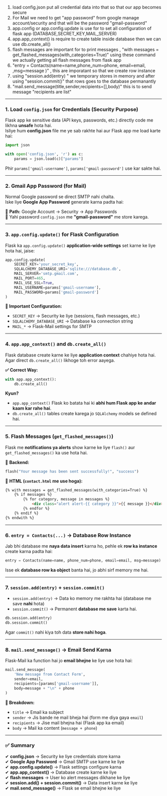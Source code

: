 <!-- REQUIREMENTS -->

1.  load config.json put all credential data into that so that our app becomes secure 
2.  For Mail we need to get "app password" from google manage account/security and that will be the password "gmail-password"
3.  app.config or app.config.update is use for to set all configuration of flask app (DATABASE,SECRET_KEY,MAIL_SERVER)
4.  app.app_context() is require to create table inside database then we can use db.create_all()
5.  flash messages are important for to print messages , "with messages = get_flashed_messages(with_categories=True)" using these command
    we actually getting all flash messages from flask app 
6.  "entry = Contacts(name=name,phone_num=phone, email=email, ,msg=message )" , this are imporatant so that we create row instance
7.  using "session.add(entry) " we temporary stores in memory and after using "session.commit()" that rows goes to the database permanantly
8.  "mail.send_message(title,sender,recipients=[],body)" this is to send message "recipients are list"


---

### **1. Load `config.json` for Credentials (Security Purpose)**
Flask app ke sensitive data (API keys, passwords, etc.) directly code me likhna **unsafe** hota hai.  
Isliye hum **config.json** file me ye sab rakhte hai aur Flask app me load karte hai:

```python
import json

with open('config.json', 'r') as c:
    params = json.load(c)["params"]
```

Phir `params['gmail-username']`, `params['gmail-password']` use kar sakte hai.

---

### **2. Gmail App Password (for Mail)**
Normal Google password se direct SMTP nahi chalta.  
Iske liye **Google App Password** generate karna padta hai:

🔹 **Path:** Google Account → Security → App Passwords  
🔹 Yahi password `config.json` me **"gmail-password"** me store karega.

---

### **3. `app.config.update()` for Flask Configuration**
Flask ka `app.config.update()` **application-wide settings** set karne ke liye hota hai, jaise:

```python
app.config.update(
    SECRET_KEY='your_secret_key',
    SQLALCHEMY_DATABASE_URI='sqlite:///database.db',
    MAIL_SERVER='smtp.gmail.com',
    MAIL_PORT=465,
    MAIL_USE_SSL=True,
    MAIL_USERNAME=params['gmail-username'],
    MAIL_PASSWORD=params['gmail-password']
)
```

**🔹 Important Configuration:**  
- `SECRET_KEY` → Security ke liye (sessions, flash messages, etc.)
- `SQLALCHEMY_DATABASE_URI` → Database ka connection string
- `MAIL_*` → Flask-Mail settings for SMTP

---

### **4. `app.app_context()` and `db.create_all()`**
Flask database create karne ke liye **application context** chahiye hota hai.  
Agar direct `db.create_all()` likhoge toh error aayega.

**✅ Correct Way:**
```python
with app.app_context():
    db.create_all()
```
**Kyun?**  
- `app.app_context()` Flask ko batata hai ki **abhi hum Flask app ke andar kaam kar rahe hai**.
- `db.create_all()` tables create karega jo `SQLAlchemy` models se defined hai.

---

### **5. Flash Messages (`get_flashed_messages()`)**
Flask me **notifications ya alerts** show karne ke liye `flash()` aur `get_flashed_messages()` ka use hota hai.

🔹 **Backend:**
```python
flash("Your message has been sent successfully!", "success")
```

🔹 **HTML (`contact.html` me use hoga):**
```html
{% with messages = get_flashed_messages(with_categories=True) %}
    {% if messages %}
        {% for category, message in messages %}
            <div class="alert alert-{{ category }}">{{ message }}</div>
        {% endfor %}
    {% endif %}
{% endwith %}
```

---

### **6. `entry = Contacts(...)` → Database Row Instance**
Jab bhi database me **naya data insert** karna ho, pehle ek **row ka instance** create karna padta hai:

```python
entry = Contacts(name=name, phone_num=phone, email=email, msg=message)
```
Isse ek **database row ka object** banta hai, jo abhi sirf memory me hai.

---

### **7. `session.add(entry)` + `session.commit()`**
- `session.add(entry)` → Data ko memory me rakhta hai (database me save **nahi** hota)
- `session.commit()` → Permanent **database me save** karta hai.

```python
db.session.add(entry)
db.session.commit()
```
Agar `commit()` nahi kiya toh data **store nahi hoga**.

---

### **8. `mail.send_message()` → Email Send Karna**
Flask-Mail ka function hai jo **email bhejne** ke liye use hota hai:

```python
mail.send_message(
    'New message from Contact Form',
    sender=email,
    recipients=[params['gmail-username']],
    body=message + "\n" + phone
)
```

**🔹 Breakdown:**
- `title` → Email ka subject
- `sender` → Jis bande ne mail bheja hai (form me diya gaya `email`)
- `recipients` → Jise mail bhejna hai (Flask app ka email)
- `body` → Mail ka content (`message + phone`)

---

### **✅ Summary**
✔ **config.json** → Security ke liye credentials store karna  
✔ **Google App Password** → Gmail SMTP use karne ke liye  
✔ **app.config.update()** → Flask settings configure karna  
✔ **app.app_context()** → Database create karne ke liye  
✔ **flash messages** → User ko alert messages dikhane ke liye  
✔ **session.add() + session.commit()** → Data insert karne ke liye  
✔ **mail.send_message()** → Flask se email bhejne ke liye  